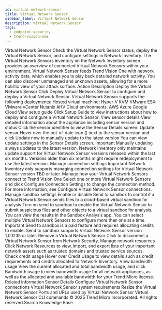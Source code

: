 ```yaml
---
id: virtual-network-sensor
title: Virtual Network Sensor
sidebar_label: Virtual Network Sensor
description: Virtual Network Sensor
tags:
  - endpoint-security
  - trend-vision-one
---
```


 Virtual Network Sensor Check the Virtual Network Sensor status, deploy the Virtual Network Sensor, and configure settings in Network Inventory. The Virtual Network Sensors inventory on the Network Inventory screen provides an overview of connected Virtual Network Sensors within your environment. Virtual Network Sensor feeds Trend Vision One with network activity data, which enables you to play back detailed network activity. You can also discover unmanaged and unknown assets, allowing for a more holistic view of your attack surface. Action Description Deploy the Virtual Network Sensor Click Deploy Virtual Network Sensor to configure and deploy a Virtual Network Sensor. Virtual Network Sensor supports the following deployments: Hosted virtual machine: Hyper-V KVM VMware ESXi VMware vCenter Nutanix AHV Cloud environments: AWS Azure Google Cloud View setup guide Click Setup Guide to view instructions about how to deploy and configure a Virtual Network Sensor. View sensor details View detailed information about the appliance including sensor version and status Click the sensor identifier to view the Sensor Details screen. Update sensor Hover over the out-of-date icon () next to the sensor version and click Update now to manually update to the latest version You can view update settings in the Sensor Details screen. Important Manually updating always updates to the latest version. Network Inventory only maintains update support for Virtual Network Sensor versions released within the last six months. Versions older than six months might require redeployment to use the latest version. Manage connection settings Important Network Inventory only supports managing connection settings for Virtual Network Sensor version TBD or later. Manage how your Virtual Network Sensors connect to Trend Vision One Select one or more Virtual Network Sensors and click Configure Connection Settings to change the connection method. For more information, see Configure Virtual Network Sensor connections. Manage sandbox settings Enable or disable Send to sandbox to control if a Virtual Network Sensor sends files to a cloud-based virtual sandbox for analysis Turn on send to sandbox to enable the Virtual Network Sensor to submit suspicious files and other objects to a virtual sandbox for analysis. You can view the results in the Sandbox Analysis app. You can select multiple Virtual Network Sensors to configure more than one at a time. Important Send to sandbox is a paid feature and requires allocating credits to enable. Send to sandbox supports Virtual Network Sensor version 1.0.1235 or later. Remove a Virtual Network Sensor Click to disconnect a Virtual Network Sensor from Network Security. Manage network resources Click Network Resources to view, import, and export lists of your important network assets such as trusted domains and trusted service sources. Check credit usage Hover over Credit Usage to view details such as credit requirements and credits allocated to Network Inventory. View bandwidth usage View the current allocated and total bandwidth usage, and click Bandwidth usage to view bandwidth usage for all network appliances, as well as the allocated and available bandwidth for your Trend Micro license. Related information Sensor Details Configure Virtual Network Sensor connections Virtual Network Sensor system requirements Resize the Virtual Network Sensor Ports and URLs used by Virtual Network Sensor Virtual Network Sensor CLI commands © 2025 Trend Micro Incorporated. All rights reserved.Search Knowledge Base